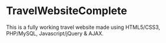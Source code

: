 # TravelWebsiteComplete
This is a fully working travel website made using HTML5/CSS3, PHP/MySQL, Javascript/jQuery &amp; AJAX. 
